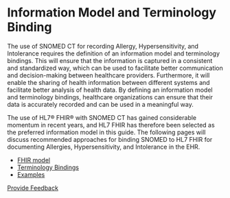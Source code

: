 # Information Model and Terminology Binding

The use of SNOMED CT for recording Allergy, Hypersensitivity, and Intolerance requires the definition of an information model and terminology bindings. This will ensure that the information is captured in a consistent and standardized way, which can be used to facilitate better communication and decision-making between healthcare providers. Furthermore, it will enable the sharing of health information between different systems and facilitate better analysis of health data. By defining an information model and terminology bindings, healthcare organizations can ensure that their data is accurately recorded and can be used in a meaningful way.

The use of HL7® FHIR® with SNOMED CT has gained considerable momentum in recent years, and HL7 FHIR has therefore been selected as the preferred information model in this guide. The following pages will discuss recommended approaches for binding SNOMED to HL7 FHIR for documenting Allergies, Hypersensitivity, and Intolerance in the EHR.

* [FHIR model](4.1-fhir-model.md)
* [Terminology Bindings](4.2-terminology-bindings.md)
* [Examples](4.3-examples.md)







<a href="https://docs.google.com/forms/d/e/1FAIpQLScTmbZIf0UEQwYDkY27EEWBkaiYkHSbR0_9DmFrMLXoQLyL7Q/viewform?usp=pp_url&entry.1767247133=Allergy+IG&entry.670899847=Information%20Model%20and%20Terminology%20Binding" class="button primary">Provide Feedback</a>
